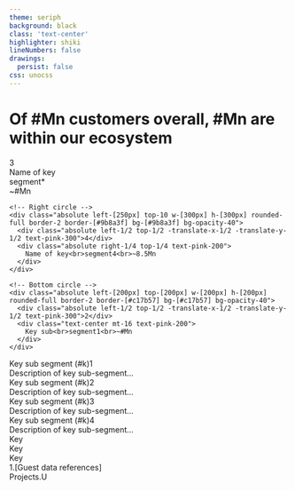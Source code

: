 ```yaml
---
theme: seriph
background: black
class: 'text-center'
highlighter: shiki
lineNumbers: false
drawings:
  persist: false
css: unocss
---
```


# Of #Mn customers overall, #Mn are within our ecosystem

<div class="flex w-full">
<div class="w-3/4 relative">
  <div
    v-motion
    :initial="{ scale: 0.8, opacity: 0 }"
    :enter="{ scale: 1, opacity: 1 }"
    class="relative h-[400px]">
    <!-- Left circle -->
    <div class="absolute left-20 top-10 w-[300px] h-[300px] rounded-full border-2 border-[#9b8a3f] bg-[#9b8a3f] bg-opacity-40">
      <div class="absolute left-1/2 top-1/2 -translate-x-1/2 -translate-y-1/2 text-pink-300">3</div>
      <div class="absolute left-1/4 top-1/4 text-pink-200">
        Name of key<br>segment*<br>~#Mn
      </div>
    </div>
    
    <!-- Right circle -->
    <div class="absolute left-[250px] top-10 w-[300px] h-[300px] rounded-full border-2 border-[#9b8a3f] bg-[#9b8a3f] bg-opacity-40">
      <div class="absolute left-1/2 top-1/2 -translate-x-1/2 -translate-y-1/2 text-pink-300">4</div>
      <div class="absolute right-1/4 top-1/4 text-pink-200">
        Name of key<br>segment4<br>~8.5Mn
      </div>
    </div>
    
    <!-- Bottom circle -->
    <div class="absolute left-[200px] top-[200px] w-[200px] h-[200px] rounded-full border-2 border-[#c17b57] bg-[#c17b57] bg-opacity-40">
      <div class="absolute left-1/2 top-1/2 -translate-x-1/2 -translate-y-1/2 text-pink-300">2</div>
      <div class="text-center mt-16 text-pink-200">
        Key sub<br>segment1<br>~#Mn
      </div>
    </div>
  </div>
</div>

<div class="w-1/4 mt-10">
  <div v-click class="flex items-center gap-4 mb-6">
    <div class="w-12 h-12 rounded-full bg-white"></div>
    <div class="text-left">
      <div class="text-sm text-gray-200">Key sub segment (#k)1</div>
      <div class="text-xs text-gray-400">Description of key sub-segment...</div>
    </div>
  </div>
  
  <div v-click class="flex items-center gap-4 mb-6">
    <div class="w-12 h-12 rounded-full bg-white"></div>
    <div class="text-left">
      <div class="text-sm text-gray-200">Key sub segment (#k)2</div>
      <div class="text-xs text-gray-400">Description of key sub-segment...</div>
    </div>
  </div>
  
  <div v-click class="flex items-center gap-4 mb-6">
    <div class="w-12 h-12 rounded-full bg-white"></div>
    <div class="text-left">
      <div class="text-sm text-gray-200">Key sub segment (#k)3</div>
      <div class="text-xs text-gray-400">Description of key sub-segment...</div>
    </div>
  </div>
  
  <div v-click class="flex items-center gap-4 mb-6">
    <div class="w-12 h-12 rounded-full bg-white"></div>
    <div class="text-left">
      <div class="text-sm text-gray-200">Key sub segment (#k)4</div>
      <div class="text-xs text-gray-400">Description of key sub-segment...</div>
    </div>
  </div>
</div>
</div>

<div class="absolute bottom-10 left-10 flex gap-2">
  <div class="px-4 py-1 text-xs bg-green-600 rounded">Key</div>
  <div class="px-4 py-1 text-xs bg-green-600 rounded">Key</div>
  <div class="px-4 py-1 text-xs bg-green-600 rounded">Key</div>
</div>

<div class="absolute bottom-5 left-10 text-xs text-gray-500">
  1.[Guest data references]
</div>

<div class="absolute bottom-5 right-10 text-xl">
  Projects.U
</div>

<style>
.slidev-layout {
  background-color: #000000;
  color: white;
}
</style>